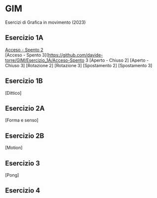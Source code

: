 # GIM
Esercizi di Grafica in movimento (2023)


## Esercizio 1A   
[Acceso - Spento 2](Esercizio_1A/template/rotazione_2.html)  
[Acceso - Spento 3](https://github.com/davide-torre/GIM/Esercizio_1A/Acceso-Spento 3
[Aperto - Chiuso 2]
[Aperto - Chiuso 3]
[Rotazione 2]
[Rotazione 3]
[Spostamento 2]
[Spostamento 3]
## Esercizio 1B 
[Dittico]
## Esercizio 2A 
[Forma e senso]
## Esercizio 2B
[Motion]
## Esercizio 3
[Pong]
## Esercizio 4



